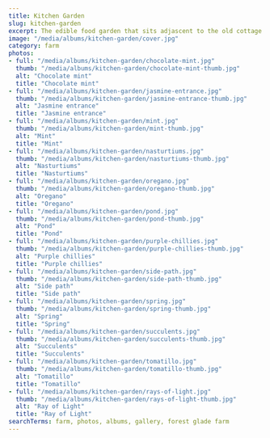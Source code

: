 ```yaml
---
title: Kitchen Garden
slug: kitchen-garden
excerpt: The edible food garden that sits adjascent to the old cottage ruin.
image: "/media/albums/kitchen-garden/cover.jpg"
category: farm
photos:
- full: "/media/albums/kitchen-garden/chocolate-mint.jpg"
  thumb: "/media/albums/kitchen-garden/chocolate-mint-thumb.jpg"
  alt: "Chocolate mint"
  title: "Chocolate mint"
- full: "/media/albums/kitchen-garden/jasmine-entrance.jpg"
  thumb: "/media/albums/kitchen-garden/jasmine-entrance-thumb.jpg"
  alt: "Jasmine entrance"
  title: "Jasmine entrance"
- full: "/media/albums/kitchen-garden/mint.jpg"
  thumb: "/media/albums/kitchen-garden/mint-thumb.jpg"
  alt: "Mint"
  title: "Mint"
- full: "/media/albums/kitchen-garden/nasturtiums.jpg"
  thumb: "/media/albums/kitchen-garden/nasturtiums-thumb.jpg"
  alt: "Nasturtiums"
  title: "Nasturtiums"
- full: "/media/albums/kitchen-garden/oregano.jpg"
  thumb: "/media/albums/kitchen-garden/oregano-thumb.jpg"
  alt: "Oregano"
  title: "Oregano"
- full: "/media/albums/kitchen-garden/pond.jpg"
  thumb: "/media/albums/kitchen-garden/pond-thumb.jpg"
  alt: "Pond"
  title: "Pond"
- full: "/media/albums/kitchen-garden/purple-chillies.jpg"
  thumb: "/media/albums/kitchen-garden/purple-chillies-thumb.jpg"
  alt: "Purple chillies"
  title: "Purple chillies"
- full: "/media/albums/kitchen-garden/side-path.jpg"
  thumb: "/media/albums/kitchen-garden/side-path-thumb.jpg"
  alt: "Side path"
  title: "Side path"
- full: "/media/albums/kitchen-garden/spring.jpg"
  thumb: "/media/albums/kitchen-garden/spring-thumb.jpg"
  alt: "Spring"
  title: "Spring"
- full: "/media/albums/kitchen-garden/succulents.jpg"
  thumb: "/media/albums/kitchen-garden/succulents-thumb.jpg"
  alt: "Succulents"
  title: "Succulents"
- full: "/media/albums/kitchen-garden/tomatillo.jpg"
  thumb: "/media/albums/kitchen-garden/tomatillo-thumb.jpg"
  alt: "Tomatillo"
  title: "Tomatillo"
- full: "/media/albums/kitchen-garden/rays-of-light.jpg"
  thumb: "/media/albums/kitchen-garden/rays-of-light-thumb.jpg"
  alt: "Ray of Light"
  title: "Ray of Light"
searchTerms: farm, photos, albums, gallery, forest glade farm
---
```

